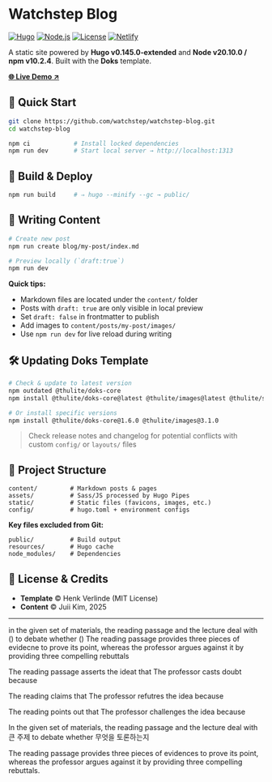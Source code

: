 # Watchstep Blog

[![Hugo](https://img.shields.io/badge/Hugo-Doks-blue?style=for-the-badge&logo=hugo)](https://gohugo.io/)
[![Node.js](https://img.shields.io/badge/Node.js-20.10.0-green?style=for-the-badge&logo=node.js)](https://nodejs.org/)
[![License](https://img.shields.io/badge/License-MIT-yellow?style=for-the-badge)](LICENSE)
[![Netlify](https://img.shields.io/badge/Netlify-Deployed-00C7B7?style=for-the-badge&logo=netlify)](https://blog.watchstep.me)

A static site powered by **Hugo v0.145.0‑extended** and **Node v20.10.0 / npm v10.2.4**.
Built with the **Doks** template.

**[🌐 Live Demo ↗](https://blog.watchstep.me)**

## 🚀 Quick Start

```bash
git clone https://github.com/watchstep/watchstep-blog.git
cd watchstep-blog

npm ci            # Install locked dependencies
npm run dev       # Start local server → http://localhost:1313
```

## 🔨 Build & Deploy

```bash
npm run build     # ⇒ hugo --minify --gc → public/
```

## 📄 Writing Content

```bash
# Create new post
npm run create blog/my-post/index.md

# Preview locally (`draft:true`)
npm run dev
```

**Quick tips:**
- Markdown files are located under the `content/` folder
- Posts with `draft: true` are only visible in local preview
- Set `draft: false` in frontmatter to publish
- Add images to `content/posts/my-post/images/`
- Use `npm run dev` for live reload during writing

## 🛠️ Updating Doks Template

```bash
# Check & update to latest version
npm outdated @thulite/doks-core
npm install @thulite/doks-core@latest @thulite/images@latest @thulite/seo@latest

# Or install specific versions
npm install @thulite/doks-core@1.6.0 @thulite/images@3.1.0
```

> Check release notes and changelog for potential conflicts with custom `config/` or `layouts/` files

## 📂 Project Structure

```
content/         # Markdown posts & pages
assets/          # Sass/JS processed by Hugo Pipes
static/          # Static files (favicons, images, etc.)
config/          # hugo.toml + environment configs
```

**Key files excluded from Git:**
```
public/          # Build output
resources/       # Hugo cache
node_modules/    # Dependencies
```

## 📝 License & Credits

- **Template** © Henk Verlinde (MIT License)
- **Content** © Juii Kim, 2025

---

in the given set of materials, the reading passage and the lecture deal with () to debate whether ()
The reading passage provides three pieces of evidecne to prove its point, whereas the professor argues against it by providing three compelling rebuttals

The reading passage asserts the ideat that
The professor casts doubt because

The reading claims that
The professor refutres the idea because

The reading points out that
The professor challenges the idea because

In the given set of materials, the reading passage and the lecture deal with 큰 주제 to debate whether 무엇을 토론하는지

The reading passage provides three pieces of evidences to prove its point, whereas the professor argues against it by providing three compelling rebuttals.

